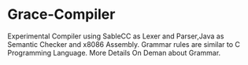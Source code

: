# Grace-Compiler
Experimental Compiler using SableCC as Lexer and Parser,Java as Semantic Checker and x8086 Assembly. Grammar rules are similar to C Programming Language. More Details On Deman about Grammar.
